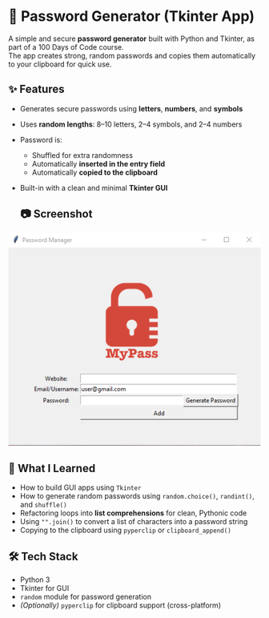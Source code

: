 # 🔐 Password Generator (Tkinter App)

A simple and secure **password generator** built with Python and Tkinter, as part of a 100 Days of Code course.  
The app creates strong, random passwords and copies them automatically to your clipboard for quick use.

## ✨ Features

- Generates secure passwords using **letters**, **numbers**, and **symbols**
- Uses **random lengths**: 8–10 letters, 2–4 symbols, and 2–4 numbers
- Password is:
  - Shuffled for extra randomness
  - Automatically **inserted in the entry field**
  - Automatically **copied to the clipboard**
- Built-in with a clean and minimal **Tkinter GUI**

  ## 📷 Screenshot

![App Screenshot](screenshot.png)

## 🧠 What I Learned

- How to build GUI apps using `Tkinter`
- How to generate random passwords using `random.choice()`, `randint()`, and `shuffle()`
- Refactoring loops into **list comprehensions** for clean, Pythonic code
- Using `"".join()` to convert a list of characters into a password string
- Copying to the clipboard using `pyperclip` or `clipboard_append()`

## 🛠 Tech Stack

- Python 3
- Tkinter for GUI
- `random` module for password generation
- *(Optionally)* `pyperclip` for clipboard support (cross-platform)

